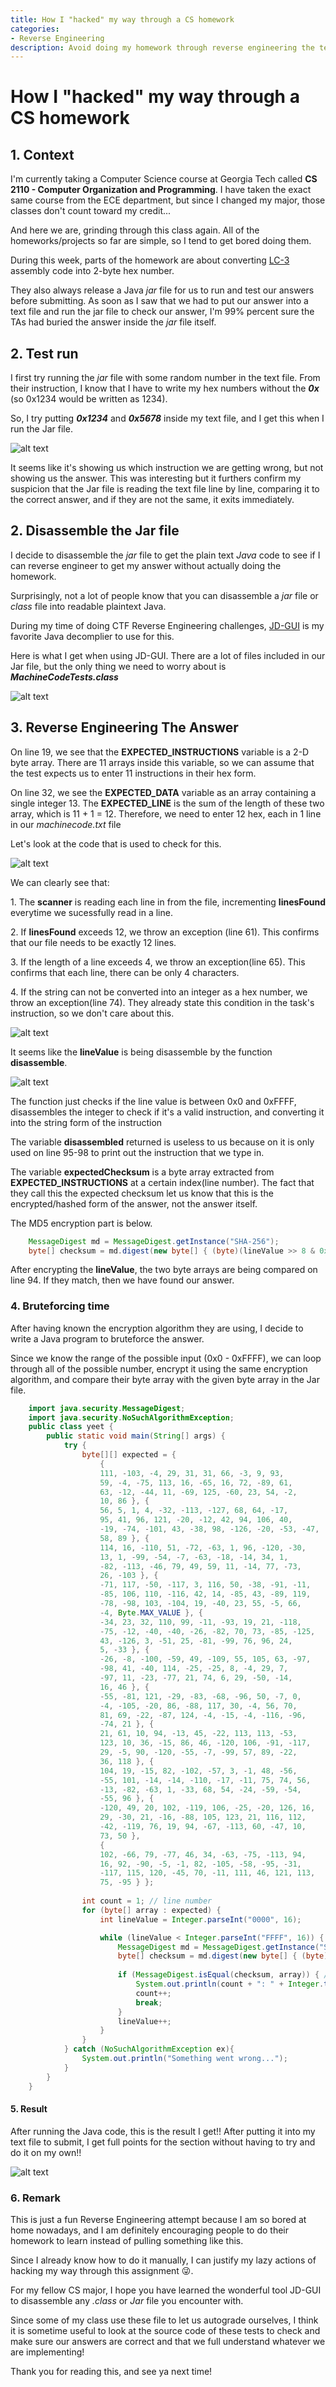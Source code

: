 ```yaml
---
title: How I "hacked" my way through a CS homework
categories:
- Reverse Engineering
description: Avoid doing my homework through reverse engineering the test file
---
```


# How I "hacked" my way through a CS homework


## 1. Context


I'm currently taking a Computer Science course at Georgia Tech called **CS 2110 - Computer Organization and Programming**. I have taken the exact same course from the ECE department, but since I changed my major, those classes don't count toward my credit...


And here we are, grinding through this class again. All of the homeworks/projects so far are simple, so I tend to get bored doing them.


During this week, parts of the homework are about converting [LC-3](https://en.wikipedia.org/wiki/Little_Computer_3#:~:text=Little%20Computer%203%2C%20or%20LC,of%20low%2Dlevel%20programming%20language.) assembly code into 2-byte hex number. 


They also always release a Java *jar* file for us to run and test our answers before submitting. As soon as I saw that we had to put our answer into a text file and run the jar file to check our answer, I'm 99% percent sure the TAs had buried the answer inside the *jar* file itself.


## 2. Test run


I first try running the *jar* file with some random number in the text file. From their instruction, I know that I have to write my hex numbers without the ***0x*** (so 0x1234 would be written as 1234).


So, I try putting ***0x1234*** and ***0x5678*** inside my text file, and I get this when I run the Jar file.


![alt text](/uploads/Initialhw4.JPG "Test Run")


It seems like it's showing us which instruction we are getting wrong, but not showing us the answer. This was interesting but it furthers confirm my suspicion that the Jar file is reading the text file line by line, comparing it to the correct answer, and if they are not the same, it exits immediately.


## 2. Disassemble the Jar file


I decide to disassemble the *jar* file to get the plain text *Java* code to see if I can reverse engineer to get my answer without actually doing the homework.


Surprisingly, not a lot of people know that you can disassemble a *jar* file or *class* file into readable plaintext Java.


During my time of doing CTF Reverse Engineering challenges, [JD-GUI](https://java-decompiler.github.io/) is my favorite Java decomplier to use for this. 


Here is what I get when using JD-GUI. There are a lot of files included in our Jar file, but the only thing we need to worry about is ***MachineCodeTests.class***


![alt text](/uploads/JD-GUI1.JPG "JD-GUI 1")


## 3. Reverse Engineering The Answer


On line 19, we see that the **EXPECTED_INSTRUCTIONS** variable is a 2-D byte array. There are 11 arrays inside this variable, so we can assume that the test expects us to enter 11 instructions in their hex form.


On line 32, we see the **EXPECTED_DATA** variable as an array containing a single integer 13. The **EXPECTED_LINE** is the sum of the length of these two array, which is 11 + 1 = 12. Therefore, we need to enter 12 hex, each in 1 line in our *machinecode.txt* file


Let's look at the code that is used to check for this.


![alt text](/uploads/JD-GUI2.JPG "JD-GUI 1")


We can clearly see that:


1\. The **scanner** is reading each line in from the file, incrementing **linesFound** everytime we sucessfully read in a line.


2\. If **linesFound** exceeds 12, we throw an exception (line 61). This confirms that our file needs to be exactly 12 lines.


3\. If the length of a line exceeds 4, we throw an exception(line 65). This confirms that each line, there can be only 4 characters.


4\. If the string can not be converted into an integer as a hex number, we throw an exception(line 74). They already state this 
condition in the task's instruction, so we don't care about this.  


![alt text](/uploads/JD-GUI3.JPG "JD-GUI 3")


It seems like the **lineValue** is being disassemble by the function **disassemble**. 

![alt text](/uploads/disassemble.JPG "disassemble")


The function just checks if the line value is between 0x0 and 0xFFFF, disassembles the integer to check if it's a valid instruction, and converting it into the string form of the instruction 


The variable **disassembled** returned is useless to us because on it is only used on line 95-98 to print out the instruction that we type in.   


The variable **expectedChecksum** is a byte array extracted from **EXPECTED_INSTRUCTIONS** at a certain index(line number). The fact that they call this the expected checksum let us know that this is the encrypted/hashed form of the answer, not the answer itself.

The MD5 encryption part is below.


``` java
    MessageDigest md = MessageDigest.getInstance("SHA-256");
    byte[] checksum = md.digest(new byte[] { (byte)(lineValue >> 8 & 0xFF), (byte)(lineValue & 0xFF) });
```


After encrypting the **lineValue**, the two byte arrays are being compared on line 94. If they match, then we have found our answer.


### 4. Bruteforcing time


After having known the encryption algorithm they are using, I decide to write a Java program to bruteforce the answer.


Since we know the range of the possible input (0x0 - 0xFFFF), we can loop through all of the possible number, encrypt it using the same encryption algorithm, and compare their byte array with the given byte array in the Jar file.


``` java
    import java.security.MessageDigest;
    import java.security.NoSuchAlgorithmException;
    public class yeet {
        public static void main(String[] args) {
            try {
                byte[][] expected = { 
                    { 
                    111, -103, -4, 29, 31, 31, 66, -3, 9, 93, 
                    59, -4, -75, 113, 16, -65, 16, 72, -89, 61, 
                    63, -12, -44, 11, -69, 125, -60, 23, 54, -2, 
                    10, 86 }, { 
                    56, 5, 1, 4, -32, -113, -127, 68, 64, -17, 
                    95, 41, 96, 121, -20, -12, 42, 94, 106, 40, 
                    -19, -74, -101, 43, -38, 98, -126, -20, -53, -47, 
                    58, 89 }, { 
                    114, 16, -110, 51, -72, -63, 1, 96, -120, -30, 
                    13, 1, -99, -54, -7, -63, -18, -14, 34, 1, 
                    -82, -113, -46, 79, 49, 59, 11, -14, 77, -73, 
                    26, -103 }, { 
                    -71, 117, -50, -117, 3, 116, 50, -38, -91, -11, 
                    -85, 106, 110, -116, 42, 14, -85, 43, -89, 119, 
                    -78, -98, 103, -104, 19, -40, 23, 55, -5, 66, 
                    -4, Byte.MAX_VALUE }, { 
                    -34, 23, 32, 110, 99, -11, -93, 19, 21, -118, 
                    -75, -12, -40, -40, -26, -82, 70, 73, -85, -125, 
                    43, -126, 3, -51, 25, -81, -99, 76, 96, 24, 
                    5, -33 }, { 
                    -26, -8, -100, -59, 49, -109, 55, 105, 63, -97, 
                    -98, 41, -40, 114, -25, -25, 8, -4, 29, 7, 
                    -97, 11, -23, -77, 21, 74, 6, 29, -50, -14, 
                    16, 46 }, { 
                    -55, -81, 121, -29, -83, -68, -96, 50, -7, 0, 
                    -4, -105, -20, 86, -88, 117, 30, -4, 56, 70, 
                    81, 69, -22, -87, 124, -4, -15, -4, -116, -96, 
                    -74, 21 }, { 
                    21, 61, 10, 94, -13, 45, -22, 113, 113, -53, 
                    123, 10, 36, -15, 86, 46, -120, 106, -91, -117, 
                    29, -5, 90, -120, -55, -7, -99, 57, 89, -22, 
                    36, 118 }, { 
                    104, 19, -15, 82, -102, -57, 3, -1, 48, -56, 
                    -55, 101, -14, -14, -110, -17, -11, 75, 74, 56, 
                    -13, -82, -63, 1, -33, 68, 54, -24, -59, -54, 
                    -55, 96 }, { 
                    -120, 49, 20, 102, -119, 106, -25, -20, 126, 16, 
                    29, -30, 21, -16, -88, 105, 123, 21, 116, 112, 
                    -42, -119, 76, 19, 94, -67, -113, 60, -47, 10, 
                    73, 50 }, 
                    { 
                    102, -66, 79, -77, 46, 34, -63, -75, -113, 94, 
                    16, 92, -90, -5, -1, 82, -105, -58, -95, -31, 
                    -117, 115, 120, -45, 70, -11, 111, 46, 121, 113, 
                    75, -95 } };
                    
                int count = 1; // line number
                for (byte[] array : expected) {
                    int lineValue = Integer.parseInt("0000", 16);

                    while (lineValue < Integer.parseInt("FFFF", 16)) {
                        MessageDigest md = MessageDigest.getInstance("SHA-256");
                        byte[] checksum = md.digest(new byte[] { (byte)(lineValue >> 8 & 0xFF), (byte)(lineValue & 0xFF) });
        
                        if (MessageDigest.isEqual(checksum, array)) { // Found it!!
                            System.out.println(count + ": " + Integer.toHexString(lineValue));
                            count++;
                            break;
                        }
                        lineValue++;
                    }
                }
            } catch (NoSuchAlgorithmException ex){
                System.out.println("Something went wrong...");
            }
        }
    }
```


#### 5. Result


After running the Java code, this is the result I get!! After putting it into my text file to submit, I get full points for the section without having to try and do it on my own!!


![alt text](/uploads/result.JPG "result")


### 6. Remark


This is just a fun Reverse Engineering attempt because I am so bored at home nowadays, and I am definitely encouraging people to do their homework to learn instead of pulling something like this.


Since I already know how to do it manually, I can justify my lazy actions of hacking my way through this assignment :stuck_out_tongue_winking_eye:. 


For my fellow CS major, I hope you have learned the wonderful tool JD-GUI to disassemble any *.class* or *Jar* file you encounter with.


Since some of my class use these file to let us autograde ourselves, I think it is sometime useful to look at the source code of these tests to check and make sure our answers are correct and that we full understand whatever we are implementing!


Thank you for reading this, and see ya next time!
